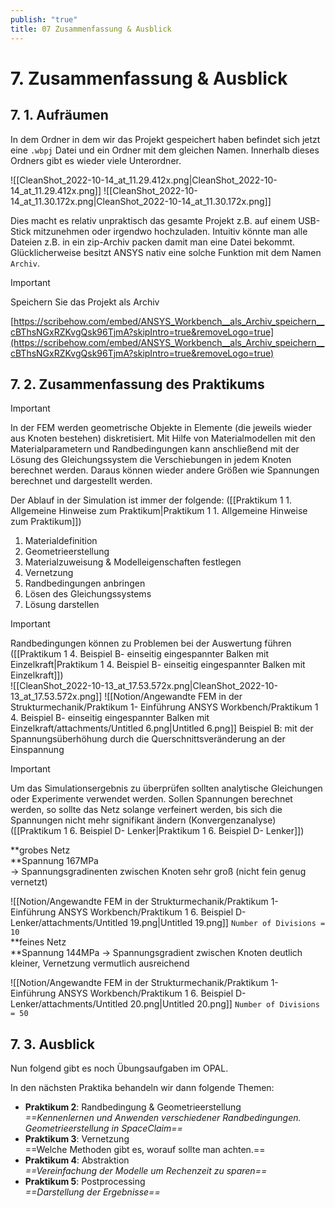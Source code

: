 ```yaml
---
publish: "true"
title: 07 Zusammenfassung & Ausblick
---
```


# 7. Zusammenfassung & Ausblick
## 7. 1. Aufräumen
  
In dem Ordner in dem wir das Projekt gespeichert haben befindet sich jetzt eine `.wbpj` Datei und ein Ordner mit dem gleichen Namen. Innerhalb dieses Ordners gibt es wieder viele Unterordner.
  
![[CleanShot_2022-10-14_at_11.29.412x.png|CleanShot_2022-10-14_at_11.29.412x.png]]
![[CleanShot_2022-10-14_at_11.30.172x.png|CleanShot_2022-10-14_at_11.30.172x.png]]
  
Dies macht es relativ unpraktisch das gesamte Projekt z.B. auf einem USB-Stick mitzunehmen oder irgendwo hochzuladen. Intuitiv könnte man alle Dateien z.B. in ein zip-Archiv packen damit man eine Datei bekommt. Glücklicherweise besitzt ANSYS nativ eine solche Funktion mit dem Namen `Archiv`.
  

> [!important]  
> Speichern Sie das Projekt als Archiv  
  
[https://scribehow.com/embed/ANSYS_Workbench__als_Archiv_speichern__cBThsNGxRZKvgQsk96TjmA?skipIntro=true&removeLogo=true](https://scribehow.com/embed/ANSYS_Workbench__als_Archiv_speichern__cBThsNGxRZKvgQsk96TjmA?skipIntro=true&removeLogo=true)
  
## 7. 2. Zusammenfassung des Praktikums

> [!important]  
> In der FEM werden geometrische Objekte in Elemente (die jeweils wieder aus Knoten bestehen) diskretisiert. Mit Hilfe von Materialmodellen mit den Materialparametern und Randbedingungen kann anschließend mit der Lösung des Gleichungssystem die Verschiebungen in jedem Knoten berechnet werden. Daraus können wieder andere Größen wie Spannungen berechnet und dargestellt werden.  
  
Der Ablauf in der Simulation ist immer der folgende: ([[Praktikum 1 1. Allgemeine Hinweise zum Praktikum|Praktikum 1 1. Allgemeine Hinweise zum Praktikum]])  
  
1. Materialdefinition  
2. Geometrieerstellung  
3. Materialzuweisung & Modelleigenschaften festlegen  
4. Vernetzung  
5. Randbedingungen anbringen  
6. Lösen des Gleichungssystems  
7. Lösung darstellen  
  
  

> [!important]  
> Randbedingungen können zu Problemen bei der Auswertung führen  
([[Praktikum 1 4. Beispiel B- einseitig eingespannter Balken mit Einzelkraft|Praktikum 1 4. Beispiel B- einseitig eingespannter Balken mit Einzelkraft]])  
![[CleanShot_2022-10-13_at_17.53.572x.png|CleanShot_2022-10-13_at_17.53.572x.png]]
![[Notion/Angewandte FEM in der Strukturmechanik/Praktikum 1- Einführung ANSYS Workbench/Praktikum 1 4. Beispiel B- einseitig eingespannter Balken mit Einzelkraft/attachments/Untitled 6.png|Untitled 6.png]]
Beispiel B: mit der Spannungsüberhöhung durch die Querschnittsveränderung an der Einspannung
  

> [!important]  
> Um das Simulationsergebnis zu überprüfen sollten analytische Gleichungen oder Experimente verwendet werden. Sollen Spannungen berechnet werden, so sollte das Netz solange verfeinert werden, bis sich die Spannungen nicht mehr signifikant ändern (Konvergenzanalyse)  
([[Praktikum 1 6. Beispiel D- Lenker|Praktikum 1 6. Beispiel D- Lenker]])  
  
**grobes Netz  
**Spannung 167MPa  
→ Spannungsgradinenten zwischen Knoten sehr groß (nicht fein genug vernetzt)
  
  
![[Notion/Angewandte FEM in der Strukturmechanik/Praktikum 1- Einführung ANSYS Workbench/Praktikum 1 6. Beispiel D- Lenker/attachments/Untitled 19.png|Untitled 19.png]]
`Number of Divisions = 10`  
**feines Netz  
**Spannung 144MPa
→ Spannungsgradient zwischen Knoten deutlich kleiner, Vernetzung vermutlich ausreichend
  
![[Notion/Angewandte FEM in der Strukturmechanik/Praktikum 1- Einführung ANSYS Workbench/Praktikum 1 6. Beispiel D- Lenker/attachments/Untitled 20.png|Untitled 20.png]]
`Number of Divisions = 50`
## 7. 3. Ausblick
  
Nun folgend gibt es noch Übungsaufgaben im OPAL.
  
In den nächsten Praktika behandeln wir dann folgende Themen:
  
- **Praktikum 2**: Randbedingung & Geometrieerstellung  
    _==Kennenlernen und Anwenden verschiedener Randbedingungen.  
    Geometrieerstellung in SpaceClaim==_
- **Praktikum 3**: Vernetzung  
    ==Welche Methoden gibt es, worauf sollte man achten.==
- **Praktikum 4**: Abstraktion  
    _==Vereinfachung der Modelle um Rechenzeit zu sparen==_
- **Praktikum 5**: Postprocessing  
    _==Darstellung der Ergebnisse==_
